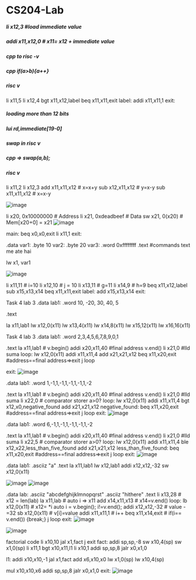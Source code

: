 # CS204-Lab

##### li x12,3 #load immediate value
##### addi x11,x12,0 # x11= x12 + immediate value


##### cpp to risc -v 
##### cpp if(a>b){a++}
##### risc v 
li x11,5
li x12,4
bgt x11,x12,label
beq x11,x11,exit
label: addi x11,x11,1
exit:



##### loading more than 12 bits
##### lui rd,immediate[19-0]


##### swap in risc v
##### cpp => swap(a,b);
##### risc v
li x11,2
li x12,3
add x11,x11,x12 # x=x+y
sub x12,x11,x12 # y=x-y
sub x11,x11,x12 # x=x-y

![image](https://user-images.githubusercontent.com/62541263/109992434-45a14b00-7d31-11eb-87d0-4e917d7078a1.png)


li x20, 0x10000000 # Address
li x21, 0xdeadbeef # Data
sw x21, 0(x20) # Mem[x20+0] = x21
![image](https://user-images.githubusercontent.com/62541263/110138906-7ac4a080-7df8-11eb-8a09-c5c2f4f258a1.png)




main:
beq x0,x0,exit
li x11,1
exit:



.data
var1: .byte 10
var2: .byte 20
var3: .word 0xffffffff
.text
#commands text me ate hai

lw x1, var1


![image](https://user-images.githubusercontent.com/62541263/110142459-32a77d00-7dfc-11eb-9bd3-2f7375b3182b.png)




li x11,11 # i=10
li x12,10 # j = 10
li x13,11 # g=11
li x14,9  # h=9
beq x11,x12,label
sub x15,x13,x14
beq x11,x11,exit
label:
add x15,x13,x14
exit:


Task 4 lab 3
.data
lab1: .word 10, -20, 30, 40, 5

.text

la x11,lab1
lw x12,0(x11)
lw x13,4(x11)
lw x14,8(x11)
lw x15,12(x11)
lw x16,16(x11)



Task 4 lab 3
.data
lab1: .word 2,3,4,5,6,7,8,9,0,1

.text
la x11,lab1 # v.begin()
addi x20,x11,40 #final address v.end()
li x21,0 #lld suma
loop:
lw x12,0(x11)
addi x11,x11,4
add x21,x21,x12
beq x11,x20,exit #address==final address=>exit
j loop

exit:
![image](https://user-images.githubusercontent.com/62541263/110162915-5d51ff80-7e15-11eb-88f4-9b33913c5386.png)


.data
lab1: .word 1,-1,1,-1,1,-1,1,-1,1,-2

.text
la x11,lab1 # v.begin()
addi x20,x11,40 #final address v.end()
li x21,0 #lld suma
li x22,0 # comparator storer a>0?
loop:
lw x12,0(x11)
addi x11,x11,4
bgt x12,x0,negative_found
add x21,x21,x12
negative_found:
beq x11,x20,exit #address==final address=>exit
j loop
exit:
![image](https://user-images.githubusercontent.com/62541263/110163893-a8b8dd80-7e16-11eb-8f5f-2a77c9262c2d.png)

.data
lab1: .word 6,-1,1,-1,1,-1,1,-1,1,-2

.text
la x11,lab1 # v.begin()
addi x20,x11,40 #final address v.end()
li x21,0 #lld suma
li x22,5 # comparator storer a>0?
loop:
lw x12,0(x11)
addi x11,x11,4
ble x12,x22,less_than_five_found
add x21,x21,x12
less_than_five_found:
beq x11,x20,exit #address==final address=>exit
j loop
exit:
![image](https://user-images.githubusercontent.com/62541263/110164158-fb929500-7e16-11eb-99be-07b008c0f599.png)


.data
lab1: .asciiz "a"
.text
la x11,lab1
lw x12,lab1
addi x12,x12,-32
sw x12,0(x11)

![image](https://user-images.githubusercontent.com/62541263/110232647-f9c6ef80-7f44-11eb-82b9-38c5f1de03a3.png)
![image](https://user-images.githubusercontent.com/62541263/110232656-02b7c100-7f45-11eb-95a6-3d80d4e29fa5.png)


.data
lab: 
.asciiz "abcdefghijklmnopqrst" 
.asciiz "hithere"
.text
li x13,28 # x12 = len(lab)
la x11,lab # auto i => x11
add x14,x11,x13 # x14=v.end()
loop:
lb x12,0(x11) # x12= *i         auto i = v.begin(); i!=v.end(); 
addi x12,x12,-32 # value -=32 
sb x12,0(x11) # v[i]=value
addi x11,x11,1 # i++
beq x11,x14,exit # if(i== v.end()) {break;}
j loop
exit:
![image](https://user-images.githubusercontent.com/62541263/110250493-7be50180-7fa1-11eb-9741-5536e0283c84.png)

![image](https://user-images.githubusercontent.com/62541263/110250796-5eb13280-7fa3-11eb-80b4-552538e04708.png)



factorial code 
li x10,10
jal x1,fact
j exit
fact:
addi sp,sp,-8
sw x10,4(sp)
sw x1,0(sp)
li x11,1
bgt x10,x11,l1
li x10,1
addi sp,sp,8
jalr x0,x1,0

l1:
addi x10,x10,-1
jal x1,fact
add x6,x10,x0
lw x1,0(sp)
lw x10,4(sp)

mul x10,x10,x6
addi sp,sp,8
jalr x0,x1,0
exit:
![image](https://user-images.githubusercontent.com/62541263/110898342-125c4e80-8325-11eb-9e86-3e32e5dc39e3.png)

